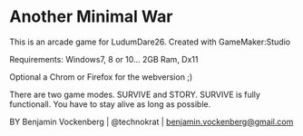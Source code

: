 # Another Minimal War
This is an arcade game for LudumDare26. 
Created with GameMaker:Studio

Requirements:
Windows7, 8 or 10... 2GB Ram, Dx11

Optional a Chrom or Firefox for the webversion ;)

There are two game modes. SURVIVE and STORY. SURVIVE is fully functionall.
You have to stay alive as long as possible.

BY Benjamin Vockenberg | @technokrat | benjamin.vockenberg@gmail.com
